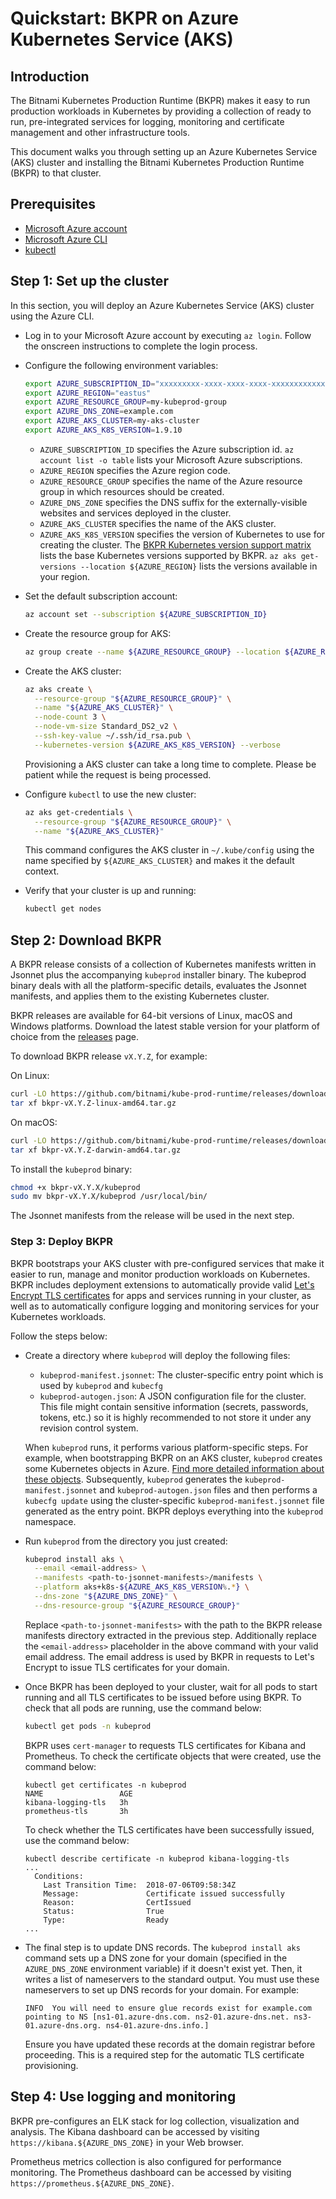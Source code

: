 # Quickstart: BKPR on Azure Kubernetes Service (AKS)

## Introduction
The Bitnami Kubernetes Production Runtime (BKPR) makes it easy to run production workloads in Kubernetes by providing a collection of ready to run, pre-integrated services for logging, monitoring and certificate management and other infrastructure tools.

This document walks you through setting up an Azure Kubernetes Service (AKS) cluster and installing the Bitnami Kubernetes Production Runtime (BKPR) to that cluster.

## Prerequisites
* [Microsoft Azure account](https://azure.microsoft.com)
* [Microsoft Azure CLI](https://docs.microsoft.com/en-us/cli/azure/install-azure-cli?view=azure-cli-latest)
* [kubectl](https://kubernetes.io/docs/tasks/tools/install-kubectl/)

## Step 1: Set up the cluster
In this section, you will deploy an Azure Kubernetes Service (AKS) cluster using the Azure CLI.

* Log in to your Microsoft Azure account by executing `az login`. Follow the onscreen instructions to complete the login process.
* Configure the following  environment variables:

  ```bash
  export AZURE_SUBSCRIPTION_ID="xxxxxxxxx-xxxx-xxxx-xxxx-xxxxxxxxxxxx"
  export AZURE_REGION="eastus"
  export AZURE_RESOURCE_GROUP=my-kubeprod-group
  export AZURE_DNS_ZONE=example.com
  export AZURE_AKS_CLUSTER=my-aks-cluster
  export AZURE_AKS_K8S_VERSION=1.9.10
  ```

  - `AZURE_SUBSCRIPTION_ID` specifies the Azure subscription id. `az account list -o table` lists your Microsoft Azure subscriptions.
  - `AZURE_REGION` specifies the Azure region code.
  - `AZURE_RESOURCE_GROUP` specifies the name of the Azure resource group in which resources should be created.
  - `AZURE_DNS_ZONE` specifies the DNS suffix for the externally-visible websites and services deployed in the cluster.
  - `AZURE_AKS_CLUSTER` specifies the name of the AKS cluster.
  - `AZURE_AKS_K8S_VERSION` specifies the version of Kubernetes to use for creating the cluster. The [BKPR Kubernetes version support matrix](../README.md#kubernetes-version-support-matrix-for-bkpr-10) lists the base Kubernetes versions supported by BKPR. `az aks get-versions --location ${AZURE_REGION}` lists the versions available in your region.

* Set the default subscription account:

  ```bash
  az account set --subscription ${AZURE_SUBSCRIPTION_ID}
  ```

* Create the resource group for AKS:

  ```bash
  az group create --name ${AZURE_RESOURCE_GROUP} --location ${AZURE_REGION}
  ```

* Create the AKS cluster:

  ```bash
  az aks create \
    --resource-group "${AZURE_RESOURCE_GROUP}" \
    --name "${AZURE_AKS_CLUSTER}" \
    --node-count 3 \
    --node-vm-size Standard_DS2_v2 \
    --ssh-key-value ~/.ssh/id_rsa.pub \
    --kubernetes-version ${AZURE_AKS_K8S_VERSION} --verbose
  ```

  Provisioning a AKS cluster can take a long time to complete. Please be patient while the request is being processed.

* Configure `kubectl` to use the new cluster:

  ```bash
  az aks get-credentials \
    --resource-group "${AZURE_RESOURCE_GROUP}" \
    --name "${AZURE_AKS_CLUSTER}"
  ```

  This command configures the AKS cluster in `~/.kube/config` using the name specified by `${AZURE_AKS_CLUSTER}` and makes it the default context.

* Verify that your cluster is up and running:

  ```bash
  kubectl get nodes
  ```

## Step 2: Download BKPR
A BKPR release consists of a collection of Kubernetes manifests written in Jsonnet plus the accompanying `kubeprod` installer binary. The kubeprod binary deals with all the platform-specific details, evaluates the Jsonnet manifests, and applies them to the existing Kubernetes cluster.

BKPR releases are available for 64-bit versions of Linux, macOS and Windows platforms. Download the latest stable version for your platform of choice from the [releases](https://github.com/bitnami/kube-prod-runtime/releases) page.

To download BKPR release `vX.Y.Z`, for example:

On Linux:

  ```bash
  curl -LO https://github.com/bitnami/kube-prod-runtime/releases/download/vX.Y.Z/bkpr-vX.Y.Z-linux-amd64.tar.gz
  tar xf bkpr-vX.Y.Z-linux-amd64.tar.gz
  ```

On macOS:

  ```bash
  curl -LO https://github.com/bitnami/kube-prod-runtime/releases/download/vX.Y.Z/bkpr-vX.Y.Z-darwin-amd64.tar.gz
  tar xf bkpr-vX.Y.Z-darwin-amd64.tar.gz
  ```

To install the `kubeprod` binary:

  ```bash
  chmod +x bkpr-vX.Y.X/kubeprod
  sudo mv bkpr-vX.Y.X/kubeprod /usr/local/bin/
  ```

The Jsonnet manifests from the release will be used in the next step.

### Step 3: Deploy BKPR
BKPR bootstraps your AKS cluster with pre-configured services that make it easier to run, manage and monitor production workloads on Kubernetes. BKPR includes deployment extensions to automatically provide valid [Let's Encrypt TLS certificates](https://letsencrypt.org/) for apps and services running in your cluster, as well as to automatically configure logging and monitoring services for your Kubernetes workloads.

Follow the steps below:

* Create a directory where `kubeprod` will deploy the following files:

  * `kubeprod-manifest.jsonnet`: The cluster-specific entry point which is used by `kubeprod` and `kubecfg`
  * `kubeprod-autogen.json`: A JSON configuration file for the cluster. This file might contain sensitive information (secrets, passwords, tokens, etc.) so it is highly recommended to not store it under any revision control system.

  When `kubeprod` runs, it performs various platform-specific steps. For example, when bootstrapping BKPR on an AKS cluster, `kubeprod`  creates some Kubernetes objects in Azure. [Find more detailed information about these objects](aks/objects.md). Subsequently, `kubeprod` generates the `kubeprod-manifest.jsonnet` and `kubeprod-autogen.json` files and then performs a `kubecfg update` using the cluster-specific `kubeprod-manifest.jsonnet` file generated as the entry point. BKPR deploys everything into the `kubeprod` namespace.

* Run `kubeprod` from the directory you just created:

  ```bash
  kubeprod install aks \
    --email <email-address> \
    --manifests <path-to-jsonnet-manifests>/manifests \
    --platform aks+k8s-${AZURE_AKS_K8S_VERSION%.*} \
    --dns-zone "${AZURE_DNS_ZONE}" \
    --dns-resource-group "${AZURE_RESOURCE_GROUP}"
  ```

  Replace `<path-to-jsonnet-manifests>` with the path to the BKPR release manifests directory extracted in the previous step. Additionally replace the `<email-address>` placeholder in the above command with your valid email address. The email address is used by BKPR in requests to Let's Encrypt to issue TLS certificates for your domain.

* Once BKPR has been deployed to your cluster, wait for all pods to start running and all TLS certificates to be issued before using BKPR.  To check that all pods are running, use the command below:

  ```bash
  kubectl get pods -n kubeprod
  ```

  BKPR uses `cert-manager` to requests TLS certificates for Kibana and Prometheus. To check the certificate objects that were created, use the command below:

  ```console
  kubectl get certificates -n kubeprod
  NAME                 AGE
  kibana-logging-tls   3h
  prometheus-tls       3h
  ```

  To check whether the TLS certificates have been successfully issued, use the command below:

  ```console
  kubectl describe certificate -n kubeprod kibana-logging-tls
  ...
    Conditions:
      Last Transition Time:  2018-07-06T09:58:34Z
      Message:               Certificate issued successfully
      Reason:                CertIssued
      Status:                True
      Type:                  Ready
  ...
  ```

* The final step is to update DNS records. The `kubeprod install aks` command sets up a DNS zone for your domain (specified in the `AZURE_DNS_ZONE` environment variable) if it doesn't exist yet. Then, it writes a list of nameservers to the standard output. You must use these nameservers to set up DNS records for your domain. For example:

  ```console
  INFO  You will need to ensure glue records exist for example.com pointing to NS [ns1-01.azure-dns.com. ns2-01.azure-dns.net. ns3-01.azure-dns.org. ns4-01.azure-dns.info.]
  ```

  Ensure you have updated these records at the domain registrar before proceeding. This is a required step for the automatic TLS certificate provisioning.

## Step 4: Use logging and monitoring
BKPR pre-configures an ELK stack for log collection, visualization and analysis. The Kibana dashboard can be accessed by visiting `https://kibana.${AZURE_DNS_ZONE}` in your Web browser.

Prometheus metrics collection is also configured for performance monitoring. The Prometheus dashboard can be accessed by visiting `https://prometheus.${AZURE_DNS_ZONE}`.
